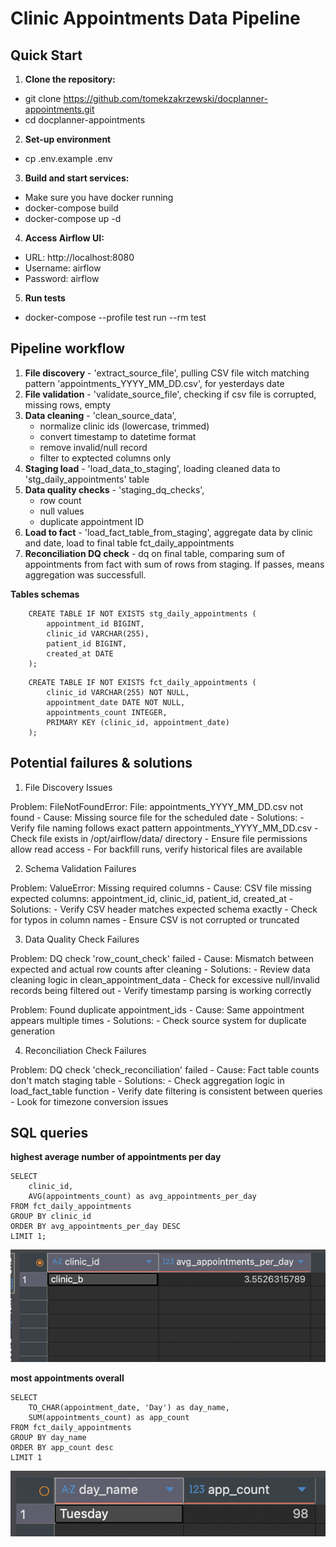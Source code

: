 # Clinic Appointments Data Pipeline

## Quick Start

1. **Clone the repository:**
- git clone https://github.com/tomekzakrzewski/docplanner-appointments.git
- cd docplanner-appointments
2. **Set-up environment** 
- cp .env.example .env
3. **Build and start services:**
- Make sure you have docker running   
- docker-compose build
- docker-compose up -d
4. **Access Airflow UI:**
- URL: http://localhost:8080
- Username: airflow
- Password: airflow
5. **Run tests**
- docker-compose --profile test run --rm test


## Pipeline workflow
1. **File discovery** - 'extract_source_file', pulling CSV file witch matching pattern 'appointments_YYYY_MM_DD.csv', for yesterdays date
2. **File validation** - 'validate_source_file', checking if csv file is corrupted, missing rows, empty
3. **Data cleaning** - 'clean_source_data',
    - normalize clinic ids (lowercase, trimmed)
    - convert timestamp to datetime format
    - remove invalid/null record
    - filter to exptected columns only
4. **Staging load** - 'load_data_to_staging', loading cleaned data to 'stg_daily_appointments' table
5. **Data quality checks** - 'staging_dq_checks',
    - row count
    - null values
    - duplicate appointment ID
6. **Load to fact** - 'load_fact_table_from_staging', aggregate data by clinic and date, load to final table fct_daily_appointments
7. **Reconciliation DQ check** - dq on final table, comparing sum of appointments from fact with sum of rows from staging. If passes, means aggregation was successfull.

**Tables schemas**
```
    CREATE TABLE IF NOT EXISTS stg_daily_appointments (
        appointment_id BIGINT,
        clinic_id VARCHAR(255),
        patient_id BIGINT,
        created_at DATE
    );
```
```
    CREATE TABLE IF NOT EXISTS fct_daily_appointments (
        clinic_id VARCHAR(255) NOT NULL,
        appointment_date DATE NOT NULL,
        appointments_count INTEGER,
        PRIMARY KEY (clinic_id, appointment_date)
    );
```

## Potential failures & solutions
1. File Discovery Issues

  Problem: FileNotFoundError: File: appointments_YYYY_MM_DD.csv not found
    - Cause: Missing source file for the scheduled date
    - Solutions:
        - Verify file naming follows exact pattern appointments_YYYY_MM_DD.csv
        - Check file exists in /opt/airflow/data/ directory
        - Ensure file permissions allow read access
        - For backfill runs, verify historical files are available
    
2. Schema Validation Failures

  Problem: ValueError: Missing required columns
    - Cause: CSV file missing expected columns: appointment_id, clinic_id, patient_id, created_at
    - Solutions:
        - Verify CSV header matches expected schema exactly
        - Check for typos in column names
        - Ensure CSV is not corrupted or truncated

3. Data Quality Check Failures

  Problem: DQ check 'row_count_check' failed
    - Cause: Mismatch between expected and actual row counts after cleaning
    - Solutions:
        - Review data cleaning logic in clean_appointment_data
        - Check for excessive null/invalid records being filtered out
        - Verify timestamp parsing is working correctly

  Problem: Found duplicate appointment_ids
    - Cause: Same appointment appears multiple times
    - Solutions:
        - Check source system for duplicate generation

  4. Reconciliation Check Failures

  Problem: DQ check 'check_reconciliation' failed
    - Cause: Fact table counts don't match staging table
    - Solutions:
        - Check aggregation logic in load_fact_table function
        - Verify date filtering is consistent between queries
        - Look for timezone conversion issues

## SQL queries
**highest average number of appointments per day**
```
SELECT 
    clinic_id,
    AVG(appointments_count) as avg_appointments_per_day
FROM fct_daily_appointments
GROUP BY clinic_id
ORDER BY avg_appointments_per_day DESC
LIMIT 1;
```
![query1](readme-utils/query-1.png)

**most appointments overall**
```
SELECT 
    TO_CHAR(appointment_date, 'Day') as day_name,
    SUM(appointments_count) as app_count
FROM fct_daily_appointments
GROUP BY day_name
ORDER BY app_count desc
LIMIT 1
```
![query2](readme-utils/query-2.png)

